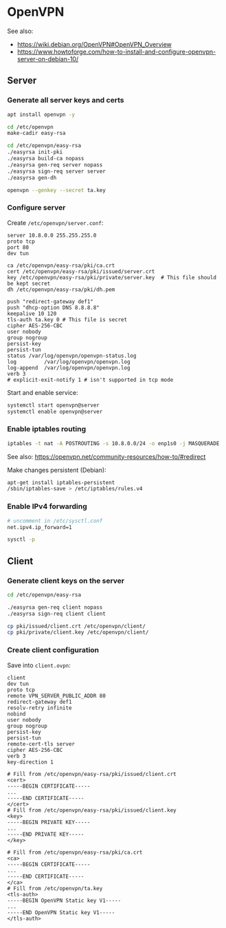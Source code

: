 # OpenVPN

See also:
- https://wiki.debian.org/OpenVPN#OpenVPN_Overview
- https://www.howtoforge.com/how-to-install-and-configure-openvpn-server-on-debian-10/

## Server

### Generate all server keys and certs
```sh
apt install openvpn -y

cd /etc/openvpn
make-cadir easy-rsa

cd /etc/openvpn/easy-rsa
./easyrsa init-pki
./easyrsa build-ca nopass
./easyrsa gen-req server nopass
./easyrsa sign-req server server
./easyrsa gen-dh

openvpn --genkey --secret ta.key
```

### Configure server
Create `/etc/openvpn/server.conf`:
```config
server 10.8.0.0 255.255.255.0
proto tcp 
port 80
dev tun

ca /etc/openvpn/easy-rsa/pki/ca.crt
cert /etc/openvpn/easy-rsa/pki/issued/server.crt
key /etc/openvpn/easy-rsa/pki/private/server.key  # This file should be kept secret
dh /etc/openvpn/easy-rsa/pki/dh.pem

push "redirect-gateway def1"
push "dhcp-option DNS 8.8.8.8"
keepalive 10 120
tls-auth ta.key 0 # This file is secret
cipher AES-256-CBC
user nobody
group nogroup
persist-key
persist-tun
status /var/log/openvpn/openvpn-status.log
log         /var/log/openvpn/openvpn.log
log-append  /var/log/openvpn/openvpn.log
verb 3
# explicit-exit-notify 1 # isn't supported in tcp mode
```

Start and enable service:
```sh
systemctl start openvpn@server
systemctl enable openvpn@server
```

### Enable iptables routing

```sh
iptables -t nat -A POSTROUTING -s 10.8.0.0/24 -o enp1s0 -j MASQUERADE
```
See also: https://openvpn.net/community-resources/how-to/#redirect

Make changes persistent (Debian):
```sh
apt-get install iptables-persistent
/sbin/iptables-save > /etc/iptables/rules.v4
```

### Enable IPv4 forwarding
```sh
# uncomment in /etc/sysctl.conf
net.ipv4.ip_forward=1
```

```sh
sysctl -p
```

## Client

### Generate client keys on the server

```sh
cd /etc/openvpn/easy-rsa

./easyrsa gen-req client nopass
./easyrsa sign-req client client

cp pki/issued/client.crt /etc/openvpn/client/
cp pki/private/client.key /etc/openvpn/client/
```

### Create client configuration

Save into `client.ovpn`:
```config
client
dev tun
proto tcp
remote VPN_SERVER_PUBLIC_ADDR 80
redirect-gateway def1
resolv-retry infinite
nobind
user nobody
group nogroup
persist-key
persist-tun
remote-cert-tls server
cipher AES-256-CBC
verb 3
key-direction 1

# Fill from /etc/openvpn/easy-rsa/pki/issued/client.crt
<cert>
-----BEGIN CERTIFICATE-----
...
-----END CERTIFICATE-----
</cert>
# Fill from /etc/openvpn/easy-rsa/pki/issued/client.key
<key>
-----BEGIN PRIVATE KEY-----
...
-----END PRIVATE KEY-----
</key>

# Fill from /etc/openvpn/easy-rsa/pki/ca.crt
<ca>
-----BEGIN CERTIFICATE-----
...
-----END CERTIFICATE-----
</ca>
# Fill from /etc/openvpn/ta.key
<tls-auth>
-----BEGIN OpenVPN Static key V1-----
...
-----END OpenVPN Static key V1-----
</tls-auth>
```

